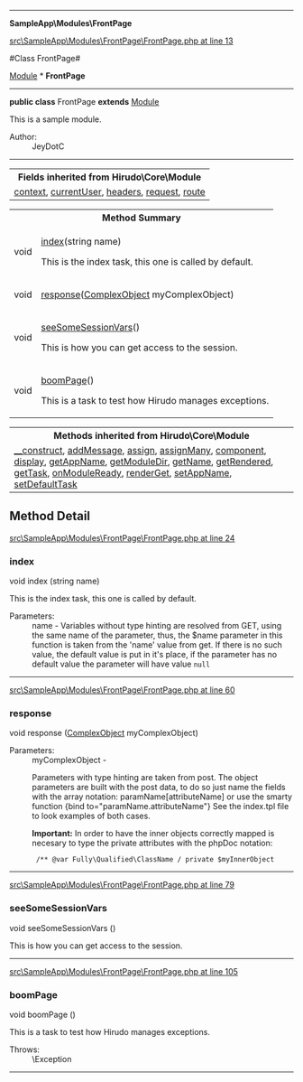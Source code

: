 

- - -

**SampleApp\Modules\FrontPage**


<a href="https://github.com/JeyDotC/Hirudo/blob/master/src/SampleApp/Modules/FrontPage/FrontPage.php#L13" target='_blank'>src\SampleApp\Modules\FrontPage\FrontPage.php at line 13</a>

#Class FrontPage#

<a href="https://github.com/JeyDotC/Hirudo-docs/blob/master/hirudo/core/Module.md">Module</a>
    * **FrontPage**




- - -

<p><strong>public  class</strong> <span>FrontPage</span>
<strong>extends</strong> <a href="https://github.com/JeyDotC/Hirudo-docs/blob/master/hirudo/core/Module.md">Module</a>

</p>

<div class="comment" id="overview_description"><p>This is a sample module.</p></div>

<dl>
<dt>Author:</dt>
<dd>JeyDotC</dd>
</dl>


- - -

<table class="inherit">
<tr><th colspan="2">Fields inherited from Hirudo\Core\Module</th></tr>
<tr><td><a href="https://github.com/JeyDotC/Hirudo-docs/blob/master/hirudo/core/Module.md#context">context</a>, <a href="https://github.com/JeyDotC/Hirudo-docs/blob/master/hirudo/core/Module.md#currentUser">currentUser</a>, <a href="https://github.com/JeyDotC/Hirudo-docs/blob/master/hirudo/core/Module.md#headers">headers</a>, <a href="https://github.com/JeyDotC/Hirudo-docs/blob/master/hirudo/core/Module.md#request">request</a>, <a href="https://github.com/JeyDotC/Hirudo-docs/blob/master/hirudo/core/Module.md#route">route</a></td></tr></table>

<table id="summary_method">
<tr><th colspan="2">Method Summary</th></tr>
<tr>
<td><span class='k'></span> <span class='nx'>void</span></td>
<td class="description"><p class="name"><a href="#index">index</a>(string name)</p><p class="description">This is the index task, this one is called by default.</p></td>
</tr>
<tr>
<td><span class='k'></span> <span class='nx'>void</span></td>
<td class="description"><p class="name"><a href="#response">response</a>(<a href="https://github.com/JeyDotC/Hirudo/blob/master/sampleapp/models/entities/ComplexObject.md">ComplexObject</a> myComplexObject)</p><p class="description"></p></td>
</tr>
<tr>
<td><span class='k'></span> <span class='nx'>void</span></td>
<td class="description"><p class="name"><a href="#seesomesessionvars">seeSomeSessionVars</a>()</p><p class="description">This is how you can get access to the session.</p></td>
</tr>
<tr>
<td><span class='k'></span> <span class='nx'>void</span></td>
<td class="description"><p class="name"><a href="#boompage">boomPage</a>()</p><p class="description">This is a task to test how Hirudo manages exceptions.</p></td>
</tr>
</table>

<table class="inherit">
<tr><th colspan="2">Methods inherited from Hirudo\Core\Module</th></tr>
<tr><td><a href="https://github.com/JeyDotC/Hirudo-docs/blob/master/hirudo/core/Module.md#__construct">__construct</a>, <a href="https://github.com/JeyDotC/Hirudo-docs/blob/master/hirudo/core/Module.md#addMessage">addMessage</a>, <a href="https://github.com/JeyDotC/Hirudo-docs/blob/master/hirudo/core/Module.md#assign">assign</a>, <a href="https://github.com/JeyDotC/Hirudo-docs/blob/master/hirudo/core/Module.md#assignMany">assignMany</a>, <a href="https://github.com/JeyDotC/Hirudo-docs/blob/master/hirudo/core/Module.md#component">component</a>, <a href="https://github.com/JeyDotC/Hirudo-docs/blob/master/hirudo/core/Module.md#display">display</a>, <a href="https://github.com/JeyDotC/Hirudo-docs/blob/master/hirudo/core/Module.md#getAppName">getAppName</a>, <a href="https://github.com/JeyDotC/Hirudo-docs/blob/master/hirudo/core/Module.md#getModuleDir">getModuleDir</a>, <a href="https://github.com/JeyDotC/Hirudo-docs/blob/master/hirudo/core/Module.md#getName">getName</a>, <a href="https://github.com/JeyDotC/Hirudo-docs/blob/master/hirudo/core/Module.md#getRendered">getRendered</a>, <a href="https://github.com/JeyDotC/Hirudo-docs/blob/master/hirudo/core/Module.md#getTask">getTask</a>, <a href="https://github.com/JeyDotC/Hirudo-docs/blob/master/hirudo/core/Module.md#onModuleReady">onModuleReady</a>, <a href="https://github.com/JeyDotC/Hirudo-docs/blob/master/hirudo/core/Module.md#renderGet">renderGet</a>, <a href="https://github.com/JeyDotC/Hirudo-docs/blob/master/hirudo/core/Module.md#setAppName">setAppName</a>, <a href="https://github.com/JeyDotC/Hirudo-docs/blob/master/hirudo/core/Module.md#setDefaultTask">setDefaultTask</a></td></tr></table>

<h2 id="detail_method">Method Detail</h2>

<a href="https://github.com/JeyDotC/Hirudo/blob/master/src/SampleApp/Modules/FrontPage/FrontPage.php#L24" target='_blank'>src\SampleApp\Modules\FrontPage\FrontPage.php at line 24</a>

<h3 id="index()">index</h3>
<span class='k'></span> <span class='nx'>void</span> <span class='nf'>index</span> (string name)

<div class="details">
<p>This is the index task, this one is called by default.</p><dl>
<dt>Parameters:</dt>
<dd>name - Variables without type hinting are resolved from GET, using the same name of the parameter, thus, the $name parameter in this function is taken from the 'name' value from get. If there is no such value, the default value is put in it's place, if the parameter has no default value the parameter will have value <code>null</code></dd>
</dl>

</div>

- - -


<a href="https://github.com/JeyDotC/Hirudo/blob/master/src/SampleApp/Modules/FrontPage/FrontPage.php#L60" target='_blank'>src\SampleApp\Modules\FrontPage\FrontPage.php at line 60</a>

<h3 id="response()">response</h3>
<span class='k'></span> <span class='nx'>void</span> <span class='nf'>response</span> (<a href="https://github.com/JeyDotC/Hirudo/blob/master/sampleapp/models/entities/ComplexObject.md">ComplexObject</a> myComplexObject)

<div class="details">
<p></p><dl>
<dt>Parameters:</dt>
<dd>myComplexObject - <p>Parameters with type hinting are taken from post. The object parameters are built with the post data, to do so just name the fields with the array notation: paramName[attributeName] or use the smarty function {bind to="paramName.attributeName"} See the index.tpl file to look examples of both cases.</p> <p><strong>Important:</strong> In order to have the inner objects correctly mapped is necesary to type the private attributes with the phpDoc notation:</p> <code> /** @var Fully\Qualified\ClassName / private $myInnerObject </code></dd>
</dl>

</div>

- - -


<a href="https://github.com/JeyDotC/Hirudo/blob/master/src/SampleApp/Modules/FrontPage/FrontPage.php#L79" target='_blank'>src\SampleApp\Modules\FrontPage\FrontPage.php at line 79</a>

<h3 id="seeSomeSessionVars()">seeSomeSessionVars</h3>
<span class='k'></span> <span class='nx'>void</span> <span class='nf'>seeSomeSessionVars</span> ()

<div class="details">
<p>This is how you can get access to the session.</p>
</div>

- - -


<a href="https://github.com/JeyDotC/Hirudo/blob/master/src/SampleApp/Modules/FrontPage/FrontPage.php#L105" target='_blank'>src\SampleApp\Modules\FrontPage\FrontPage.php at line 105</a>

<h3 id="boomPage()">boomPage</h3>
<span class='k'></span> <span class='nx'>void</span> <span class='nf'>boomPage</span> ()

<div class="details">
<p>This is a task to test how Hirudo manages exceptions.</p><dl>
<dt>Throws:</dt>
<dd>\Exception</dd>
</dl>

</div>

- - -

